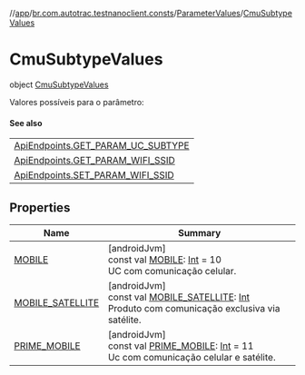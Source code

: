 //[app](../../../../index.md)/[br.com.autotrac.testnanoclient.consts](../../index.md)/[ParameterValues](../index.md)/[CmuSubtypeValues](index.md)

# CmuSubtypeValues

object [CmuSubtypeValues](index.md)

Valores possíveis para o parâmetro:

#### See also

| |
|---|
| [ApiEndpoints.GET_PARAM_UC_SUBTYPE](../../-api-endpoints/-g-e-t_-p-a-r-a-m_-u-c_-s-u-b-t-y-p-e.md) |
| [ApiEndpoints.GET_PARAM_WIFI_SSID](../../-api-endpoints/-g-e-t_-p-a-r-a-m_-w-i-f-i_-s-s-i-d.md) |
| [ApiEndpoints.SET_PARAM_WIFI_SSID](../../-api-endpoints/-s-e-t_-p-a-r-a-m_-w-i-f-i_-s-s-i-d.md) |

## Properties

| Name | Summary |
|---|---|
| [MOBILE](-m-o-b-i-l-e.md) | [androidJvm]<br>const val [MOBILE](-m-o-b-i-l-e.md): [Int](https://kotlinlang.org/api/latest/jvm/stdlib/kotlin/-int/index.html) = 10<br>UC com comunicação celular. |
| [MOBILE_SATELLITE](-m-o-b-i-l-e_-s-a-t-e-l-l-i-t-e.md) | [androidJvm]<br>const val [MOBILE_SATELLITE](-m-o-b-i-l-e_-s-a-t-e-l-l-i-t-e.md): [Int](https://kotlinlang.org/api/latest/jvm/stdlib/kotlin/-int/index.html)<br>Produto com comunicação exclusiva via satélite. |
| [PRIME_MOBILE](-p-r-i-m-e_-m-o-b-i-l-e.md) | [androidJvm]<br>const val [PRIME_MOBILE](-p-r-i-m-e_-m-o-b-i-l-e.md): [Int](https://kotlinlang.org/api/latest/jvm/stdlib/kotlin/-int/index.html) = 11<br>Uc com comunicação celular e satélite. |

